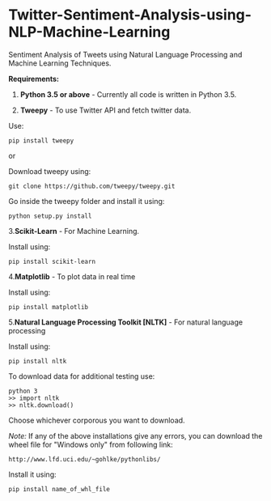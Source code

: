 # Twitter-Sentiment-Analysis-using-NLP-Machine-Learning

Sentiment Analysis of Tweets using Natural Language Processing and Machine Learning Techniques.

**Requirements:**

1. **Python 3.5 or above** - Currently all code is written in Python 3.5.

2. **Tweepy** - To use Twitter API and fetch twitter data.

Use:

```
pip install tweepy
```

or

Download tweepy using:

```
git clone https://github.com/tweepy/tweepy.git
```

Go inside the tweepy folder and install it using:

```
python setup.py install
```

3.**Scikit-Learn** - For Machine Learning.

Install using:

```
pip install scikit-learn
```

4.**Matplotlib** - To plot data in real time

Install using:

```
pip install matplotlib
```

5.**Natural Language Processing Toolkit [NLTK]** - For natural language processing

Install using:

```
pip install nltk
```

To download data for additional testing use:

```
python 3
>> import nltk
>> nltk.download()
```

Choose whichever corporous you want to download.



*Note:* If any of the above installations give any errors, you can download the wheel file for "Windows only" from following link:

```
http://www.lfd.uci.edu/~gohlke/pythonlibs/
```

Install it using:

```
pip install name_of_whl_file
```
